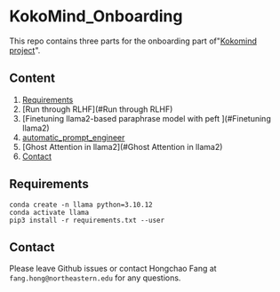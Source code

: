 # KokoMind_Onboarding

This repo contains three parts for the onboarding part of"[Kokomind project](https://chats-lab.github.io/KokoMind/)".

## Content

1. [Requirements](#requirements)
2. [Run through RLHF](#Run through RLHF)    
3. [Finetuning llama2-based paraphrase model with peft ](#Finetuning llama2)
4. [automatic_prompt_engineer](#automatic_prompt_engineer)
5. [Ghost Attention in llama2](#Ghost Attention in llama2)
6. [Contact](#contact)

## Requirements

```
conda create -n llama python=3.10.12
conda activate llama
pip3 install -r requirements.txt --user
```

## Contact

Please leave Github issues or contact Hongchao Fang at `fang.hong@northeastern.edu` for any questions.
